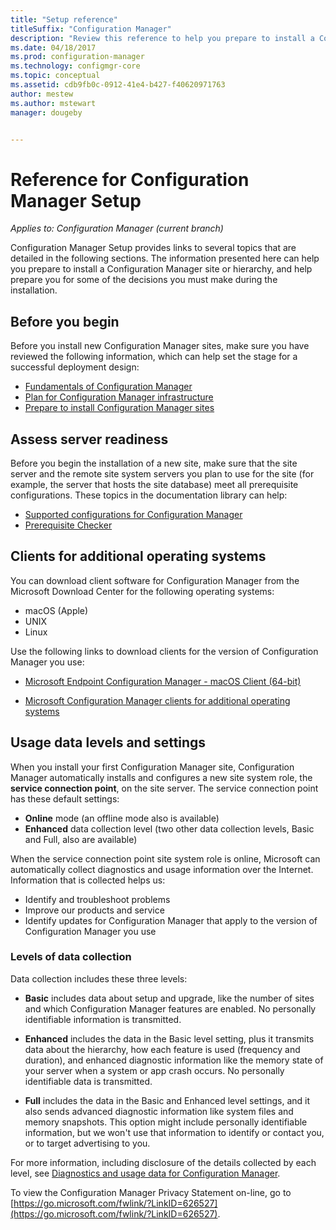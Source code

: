 ```yaml
---
title: "Setup reference"
titleSuffix: "Configuration Manager"
description: "Review this reference to help you prepare to install a Configuration Manager site or hierarchy."
ms.date: 04/18/2017
ms.prod: configuration-manager
ms.technology: configmgr-core
ms.topic: conceptual
ms.assetid: cdb9fb0c-0912-41e4-b427-f40620971763
author: mestew
ms.author: mstewart
manager: dougeby


---
```

# Reference for Configuration Manager Setup

*Applies to: Configuration Manager (current branch)*

Configuration Manager Setup provides links to several topics that are detailed in the following sections. The information presented here can help you prepare  to install a Configuration Manager site or hierarchy, and help prepare you for some of the decisions you must make during the installation.  


##  <a name="bkmk_start"></a> Before you begin  
Before you install new Configuration Manager sites, make sure you have reviewed the following information, which can help set the stage for a successful deployment design:  

-   [Fundamentals of Configuration Manager](../../../../core/understand/fundamentals.md)  
-   [Plan for Configuration Manager infrastructure](../../../plan-design/network/configure-firewalls-ports-domains.md)  
-   [Prepare to install Configuration Manager sites](prepare-to-install-sites.md)  

##  <a name="bkmk_assess"></a> Assess server readiness  
Before you begin the installation of a new site, make sure that the site server and the remote site system servers you plan to use for the site (for example, the server that hosts the site database) meet all prerequisite configurations. These topics in the documentation library can help:  

-   [Supported configurations for Configuration Manager](../../../../core/plan-design/configs/supported-configurations.md)  
-   [Prerequisite Checker](prerequisite-checker.md)  

##  <a name="bkmk_Addclients"></a> Clients for additional operating systems  
You can download client software for Configuration Manager from the Microsoft Download Center for the following operating systems:  

- macOS (Apple)
- UNIX
- Linux

Use the following links to download clients for the version of Configuration Manager you use:  

- [Microsoft Endpoint Configuration Manager - macOS Client (64-bit)](https://www.microsoft.com/download/details.aspx?id=100850)

- [Microsoft Configuration Manager clients for additional operating systems](https://www.microsoft.com/download/details.aspx?id=47719)

##  <a name="bkmk_usage"></a> Usage data levels and settings  
When you install your first Configuration Manager site, Configuration Manager automatically installs and configures a new site system role, the **service connection point**,  on the site server. The service connection point has these default settings:  

-   **Online** mode (an offline mode also is available)  
-   **Enhanced** data collection level (two other data collection levels, Basic and Full, also are available)  

When the service connection point site system role is online, Microsoft can automatically collect diagnostics and usage information over the Internet. Information that is collected helps us:  

-   Identify and troubleshoot problems  
-   Improve our products and service  
-   Identify updates for Configuration Manager that apply to the version of Configuration Manager you use  

### Levels of data collection  
Data collection includes these three levels:

-   **Basic** includes data about setup and upgrade, like the number of sites and which Configuration Manager features are enabled. No personally identifiable information is transmitted.  

-   **Enhanced** includes the data in the Basic level setting, plus it transmits data about the hierarchy, how each feature is used (frequency and duration), and enhanced diagnostic information like the memory state of your server when a system or app crash occurs. No personally identifiable data is transmitted.  

-   **Full** includes the data in the Basic and Enhanced level settings, and it also sends advanced diagnostic information like system files and memory snapshots. This option might include personally identifiable information, but we won't use that information to identify or contact you, or to target advertising to you.  

For more information, including disclosure of the details collected by each level, see [Diagnostics and usage data for Configuration Manager](../../../../core/plan-design/diagnostics/diagnostics-and-usage-data.md).  

To view the Configuration Manager Privacy Statement on-line, go to [https://go.microsoft.com/fwlink/?LinkID=626527](https://go.microsoft.com/fwlink/?LinkID=626527).
